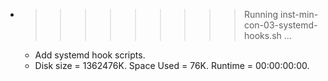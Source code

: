 * >>>>>>>>> Running inst-min-con-03-systemd-hooks.sh ...
  * Add systemd hook scripts.
  * Disk size = 1362476K. Space Used = 76K. Runtime = 00:00:00:00.
